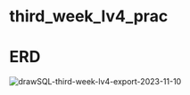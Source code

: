 # third_week_lv4_prac

# ERD 
![drawSQL-third-week-lv4-export-2023-11-10](https://github.com/jeongyy123/third_week_lv4_prac/assets/147481035/ed64da28-27e8-4336-a1ff-37e762512004)

